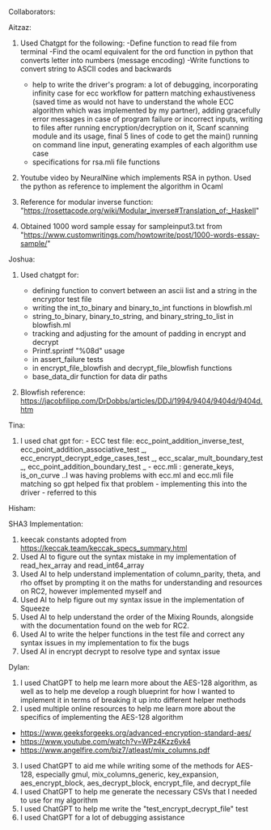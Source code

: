 Collaborators:

Aitzaz:
1) Used Chatgpt for the following:
     -Define function to read file from terminal
     -Find the ocaml equivalent for the ord function in python that converts letter into numbers (message encoding)
     -Write functions to convert string to ASCII codes and backwards
     - help to write the driver's program: a lot of debugging, incorporating infinity case for ecc workflow for pattern matching exhaustiveness (saved time as would not have to understand the whole ECC algorithm which was implemented by my partner), adding gracefully error messages in case of program failure or incorrect inputs, writing to files after running encryption/decryption on it, Scanf scanning module and its usage, final 5 lines of code to get the main() running on command line input, generating examples of each algorithm use case 
     - specifications for rsa.mli file functions

2) Youtube video by NeuralNine which implements RSA in python. Used the python as reference to implement the algorithm in Ocaml

3) Reference for modular inverse function: "https://rosettacode.org/wiki/Modular_inverse#Translation_of:_Haskell"

4) Obtained 1000 word sample essay for sampleinput3.txt from "https://www.customwritings.com/howtowrite/post/1000-words-essay-sample/"



Joshua:
1) Used chatgpt for:
     - defining function to convert between an ascii list and a string in the encryptor test file
     - writing the int_to_binary and binary_to_int functions in blowfish.ml
     - string_to_binary, binary_to_string, and binary_string_to_list in blowfish.ml
     - tracking and adjusting for the amount of padding in encrypt and decrypt
     - Printf.sprintf "%08d" usage
     - in assert_failure tests
     - in encrypt_file_blowfish and decrypt_file_blowfish functions
     - base_data_dir function for data dir paths

2) Blowfish reference: https://jacobfilipp.com/DrDobbs/articles/DDJ/1994/9404/9404d/9404d.htm


Tina: 
1) I used chat gpt for: - ECC test file: ecc_point_addition_inverse_test, ecc_point_addition_associative_test _, ecc_encrypt_decrypt_edge_cases_test _, ecc_scalar_mult_boundary_test _, ecc_point_addition_boundary_test _ - ecc.mli : generate_keys, is_on_curve ..I was having problems with ecc.ml and ecc.mli file matching so gpt helped fix that problem - implementing this into the driver - referred to this

Hisham:

SHA3 Implementation:
1) keecak constants adopted from https://keccak.team/keccak_specs_summary.html
2) Used AI to figure out the syntax mistake in my implementation of read_hex_array and read_int64_array
3) Used AI to help understand implementation of column_parity, theta, and rho offset by prompting it on the maths for understanding and resources on RC2, however implemented myself and
4) Used AI to help figure out my syntax issue in the implementation of Squeeze
5) Used AI to help understand the order of the Mixing Rounds, alongside with the documentation found on the web for RC2.
6) Used AI to write the helper functions in the test file and correct any syntax issues in my implementation to fix the bugs
7) Used AI in encrypt decrypt to resolve type and syntax issue

Dylan:
1) I used ChatGPT to help me learn more about the AES-128 algorithm, as well as to help me develop a rough blueprint for how I wanted to implement it in terms of breaking it up into different helper methods
2) I used multiple online resources to help me learn more about the specifics of implementing the AES-128 algorithm
- https://www.geeksforgeeks.org/advanced-encryption-standard-aes/
- https://www.youtube.com/watch?v=WPz4Kzz6vk4
- https://www.angelfire.com/biz7/atleast/mix_columns.pdf
3) I used ChatGPT to aid me while writing some of the methods for AES-128, especially gmul, mix_columns_generic, key_expansion, aes_encrypt_block, aes_decrypt_block, encrypt_file, and decrypt_file
4) I used ChatGPT to help me generate the necessary CSVs that I needed to use for my algorithm
5) I used ChatGPT to help me write the "test_encrypt_decrypt_file" test
6) I used ChatGPT for a lot of debugging assistance